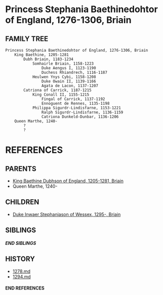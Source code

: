 # Princess Stephania Baethinedohtor of England, 1276-1306, Briain

## FAMILY TREE
```
Princess Stephania Baethinedohtor of England, 1276-1306, Briain
    King Baethine, 1205-1281
        Dubh Briain, 1183-1234
            Somhairle Briain, 1158-1223
                Duke Aengus I, 1123-1190
                Duchess Rhiandrech, 1116-1187
            Heulwen Ynys Cybi, 1158-1208
                Duke Owain II, 1139-1166
                Agata de Lacon, 1137-1207
        Catriona of Carrick, 1187-1215
            King Conall II, 1155-1215
                Fingal of Carrick, 1137-1192
                Ennoguent de Rennes, 1135-1198
            Philippa Sigurdr-Lindisfarne, 1153-1221
                Ralph Sigurdr-Lindisfarne, 1136-1159
                Catriona Dunkeld-Dunbar, 1136-1206
    Queen Marthe, 1240-
        ?
        ?
```


# REFERENCES

## PARENTS 
* [King Baethine Dubhson of England, 1205-1281, Briain](p/baethine_dubhson_1205.md)
* Queen Marthe, 1240-

## CHILDREN 
* [Duke Inwaer Stephaniason of Wessex, 1295-, Briain](p/inwaer_stephaniason_1295.md)

## SIBLINGS

##### END SIBLINGS  
## HISTORY
* [1278.md](../h/1278.md)
* [1294.md](../h/1294.md)

#### END REFERENCES

